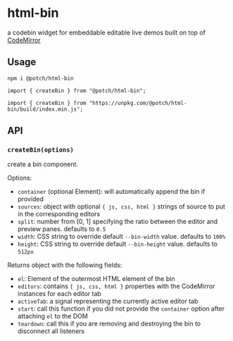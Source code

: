 # html-bin

a codebin widget for embeddable editable live demos built on top of [CodeMirror](https://codemirror.net/)

## Usage

`npm i @potch/html-bin`

`import { createBin } from "@potch/html-bin";`

`import { createBin } from "https://unpkg.com/@potch/html-bin/build/index.min.js";`

## API

### `createBin(options)`

create a bin component.

Options:

- `container` (optional Element): will automatically append the bin if provided
- `sources`: object with optional `{ js, css, html }` strings of source to put
  in the corresponding editors
- `split`: number from [0, 1] specifying the ratio between the editor and
  preview panes. defaults to `0.5`
- `width`: CSS string to override default `--bin-width` value. defaults to `100%`
- `height`: CSS string to override default `--bin-height` value. defaults to `512px`

Returns object with the following fields:

- `el`: Element of the outermost HTML element of the bin
- `editors`: contains `{ js, css, html }` properties with the CodeMirror
  instances for each editor tab
- `activeTab`: a signal representing the currently active editor tab
- `start`: call this function if you did not provide the `container` option
  after attaching `el` to the DOM
- `teardown`: call this if you are removing and destroying the bin to
  disconnect all listeners
